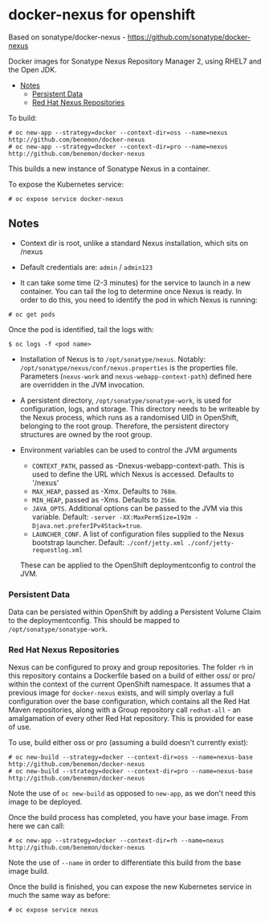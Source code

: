 # docker-nexus for openshift

Based on sonatype/docker-nexus - https://github.com/sonatype/docker-nexus

Docker images for Sonatype Nexus Repository Manager 2, using RHEL7 and the Open JDK.

* [Notes](#notes)
  * [Persistent Data](#persistent-data)
  * [Red Hat Nexus Repositories](#red-hat-nexus-repositories)

To build:
```
# oc new-app --strategy=docker --context-dir=oss --name=nexus http://github.com/benemon/docker-nexus 
# oc new-app --strategy=docker --context-dir=pro --name=nexus http://github.com/benemon/docker-nexus
```
This builds a new instance of Sonatype Nexus in a container.

To expose the Kubernetes service:
```
# oc expose service docker-nexus
```

## Notes

* Context dir is root, unlike a standard Nexus installation, which sits on /nexus

* Default credentials are: `admin` / `admin123`

* It can take some time (2-3 minutes) for the service to launch in a
new container.  You can tail the log to determine once Nexus is ready. In order to do this, you need to identify the pod in which Nexus is running:

```
# oc get pods
```

Once the pod is identified, tail the logs with:
```
$ oc logs -f <pod name>
```

* Installation of Nexus is to `/opt/sonatype/nexus`.  Notably:
  `/opt/sonatype/nexus/conf/nexus.properties` is the properties file.
  Parameters (`nexus-work` and `nexus-webapp-context-path`) defined
  here are overridden in the JVM invocation.

* A persistent directory, `/opt/sonatype/sonatype-work`, is used for configuration,
logs, and storage. This directory needs to be writeable by the Nexus
process, which runs as a randomised UID in OpenShift, belonging to the root group. Therefore, the persistent directory structures are owned by the root group.

* Environment variables can be used to control the JVM arguments

  * `CONTEXT_PATH`, passed as -Dnexus-webapp-context-path.  This is used to define the
  URL which Nexus is accessed.  Defaults to '/nexus'
  * `MAX_HEAP`, passed as -Xmx.  Defaults to `768m`.
  * `MIN_HEAP`, passed as -Xms.  Defaults to `256m`.
  * `JAVA_OPTS`.  Additional options can be passed to the JVM via this variable.
  Default: `-server -XX:MaxPermSize=192m -Djava.net.preferIPv4Stack=true`.
  * `LAUNCHER_CONF`.  A list of configuration files supplied to the
  Nexus bootstrap launcher.  Default: `./conf/jetty.xml ./conf/jetty-requestlog.xml`

  These can be applied to the OpenShift deploymentconfig to control the JVM.

### Persistent Data

Data can be persisted within OpenShift by adding a Persistent Volume Claim to the deploymentconfig. This should be mapped to `/opt/sonatype/sonatype-work`.

### Red Hat Nexus Repositories

Nexus can be configured to proxy and group repositories. The folder `rh` in this repository contains a Dockerfile based on a build of either oss/ or pro/ within the context of the current OpenShift namespace. It assumes that a previous image for `docker-nexus` exists, and will simply overlay a full configuration over the base configuration, which contains all the Red Hat Maven repositories, along with a Group repository call `redhat-all` - an amalgamation of every other Red Hat repository. This is provided for ease of use.

To use, build either oss or pro (assuming a build doesn't currently exist):
```
# oc new-build --strategy=docker --context-dir=oss --name=nexus-base http://github.com/benemon/docker-nexus 
# oc new-build --strategy=docker --context-dir=pro --name=nexus-base http://github.com/benemon/docker-nexus 
```
Note the use of `oc new-build` as opposed to `new-app`, as we don't need this image to be deployed.

Once the build process has completed, you have your base image. From here we can call:
```
# oc new-app --strategy=docker --context-dir=rh --name=nexus http://github.com/benemon/docker-nexus 
```
Note the use of `--name` in order to differentiate this build from the base image build.

Once the build is finished, you can expose the new Kubernetes service in much the same way as before:
```
# oc expose service nexus
```


